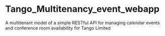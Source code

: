 # Tango_Multitenancy_event_webapp
A multitenant model of a simple RESTful API for managing calendar events and conference room availability for Tango Limited

